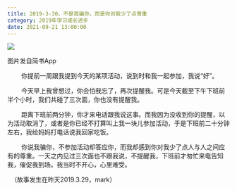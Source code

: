 ```yaml
---
title: 2019-3-30，不是我骗你，而是你对我少了点尊重
category: 2019年学习成长进步
date: 2021-09-21 13:00:00
---
```


![](https://markdown-1301532546.cos.ap-guangzhou.myqcloud.com/peipei_blog/20210921144139.jpeg)  

图片发自简书App

  

        你提前一周跟我提到今天的某项活动，说到时和我一起参加，我说“好”。  

        今天早上我曾想过，你会怕我忘了，再次提醒我。可是今天截至下午下班前半个小时，我们共碰了三次面，你也没有提醒我。  

        距离下班前两分钟，你才来电话跟我说这事。而我因为没收到你的提醒，以为活动取消了，或者是你已经不打算叫上我一块儿参加活动，于是下班前二十分钟左右，我给妈妈打电话说我回家吃饭。  

        你说我骗你，不参加活动却答应你，而我却感到你对我少了点人与人之间应有的尊重。一天之内见过三次面也不跟我说，不提醒我，下班前才匆忙来电告知我，催促我到场。我当时不开心，心里难受。

  （故事发生在昨天2019.3.29，mark）